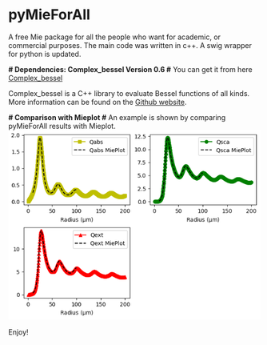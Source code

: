 # pyMieForAll
A free Mie package for all the people who want for academic, or commercial purposes.
The main code was written in c++. A swig wrapper for python is updated.

**# Dependencies: Complex_bessel Version 0.6 #**
You can get it from here
[Complex_bessel](https://zenodo.org/badge/latestdoi/5354/valandil/complex_bessel)

Complex_bessel is a C++ library to evaluate Bessel functions of all kinds. More information can 
be found on the [Github website](http://valandil.github.io/complex_bessel).

**# Comparison with Mieplot #**
An example is shown by comparing pyMieForAll results with Mieplot.
![Comparasion with MiePlot](https://github.com/MarkMa1990/pyMieForAll/blob/master/PythonInterface/Fig_compare.png)

Enjoy!

